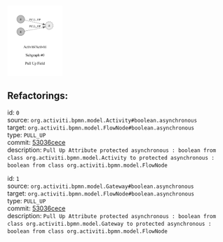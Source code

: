 <img src='subgraph_atomic_0.svg' width='25%'>

## Refactorings:


id: `0`\
source: `org.activiti.bpmn.model.Activity#boolean.asynchronous`\
target: `org.activiti.bpmn.model.FlowNode#boolean.asynchronous`\
type: `PULL_UP`\
commit: [53036cece](https://github.com/Activiti/Activiti/commit/53036cece662f9c796d2a187b0077059c3d9088a)\
description: `Pull Up Attribute protected asynchronous : boolean from class org.activiti.bpmn.model.Activity to protected asynchronous : boolean from class org.activiti.bpmn.model.FlowNode`

id: `1`\
source: `org.activiti.bpmn.model.Gateway#boolean.asynchronous`\
target: `org.activiti.bpmn.model.FlowNode#boolean.asynchronous`\
type: `PULL_UP`\
commit: [53036cece](https://github.com/Activiti/Activiti/commit/53036cece662f9c796d2a187b0077059c3d9088a)\
description: `Pull Up Attribute protected asynchronous : boolean from class org.activiti.bpmn.model.Gateway to protected asynchronous : boolean from class org.activiti.bpmn.model.FlowNode`